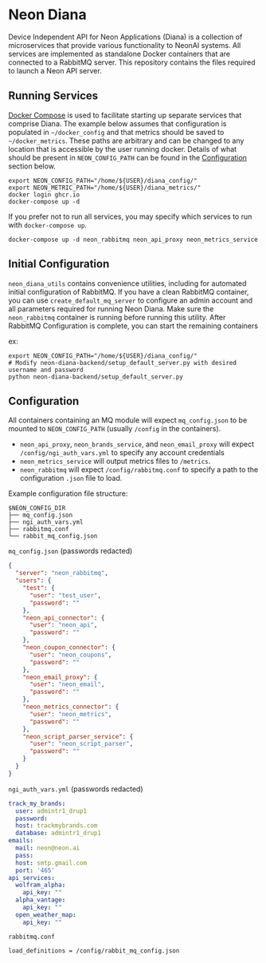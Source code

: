 # Neon Diana
Device Independent API for Neon Applications (Diana) is a collection of microservices that provide various functionality 
to NeonAI systems. All services are implemented as standalone Docker containers that are connected to a RabbitMQ server.
This repository contains the files required to launch a Neon API server.

## Running Services
[Docker Compose](https://docs.docker.com/compose/) is used to facilitate starting up separate services that comprise Diana.
The example below assumes that configuration is populated in `~/docker_config` and that metrics should be saved to 
`~/docker_metrics`. These paths are arbitrary and can be changed to any location that is accessible by the user running 
docker. Details of what should be present in `NEON_CONFIG_PATH` can be found in the [Configuration](#configuration) 
section below.

```shell
export NEON_CONFIG_PATH="/home/${USER}/diana_config/"
export NEON_METRIC_PATH="/home/${USER}/diana_metrics/"
docker login ghcr.io
docker-compose up -d
```

If you prefer not to run all services, you may specify which services to run with `docker-compose up`.
```shell
docker-compose up -d neon_rabbitmq neon_api_proxy neon_metrics_service
```

## Initial Configuration
`neon_diana_utils` contains convenience utilities, including for automated initial configuration of RabbitMQ. If you 
have a clean RabbitMQ container, you can use `create_default_mq_server` to configure an admin account and all parameters
required for running Neon Diana. Make sure the `neon_rabbitmq` container is running before running this utility. After 
RabbitMQ Configuration is complete, you can start the remaining containers 

ex:
```shell
export NEON_CONFIG_PATH="/home/${USER}/diana_config/"
# Modify neon-diana-backend/setup_default_server.py with desired username and password
python neon-diana-backend/setup_default_server.py
```

## Configuration
All containers containing an MQ module will expect `mq_config.json` to be mounted to `NEON_CONFIG_PATH` 
(usually `/config` in the containers).

- `neon_api_proxy`, `neon_brands_service`, and `neon_email_proxy` will expect `/config/ngi_auth_vars.yml` to specify any
    account credentials
- `neon_metrics_service` will output metrics files to `/metrics`.
- `neon_rabbitmq` will expect `/config/rabbitmq.conf` to specify a path to the configuration `.json` file to load.

Example configuration file structure:
```
$NEON_CONFIG_DIR
├── mq_config.json
├── ngi_auth_vars.yml
├── rabbitmq.conf
└── rabbit_mq_config.json
```

`mq_config.json` (passwords redacted)
```json
{
  "server": "neon_rabbitmq",
  "users": {
    "test": {
      "user": "test_user",
      "password": ""
    },
    "neon_api_connector": {
      "user": "neon_api",
      "password": ""
    },
    "neon_coupon_connector": {
      "user": "neon_coupons",
      "password": ""
    },
    "neon_email_proxy": {
      "user": "neon_email",
      "password": ""
    },
    "neon_metrics_connector": {
      "user": "neon_metrics",
      "password": ""
    },
    "neon_script_parser_service": {
      "user": "neon_script_parser",
      "password": ""
    }
  }
}
```

`ngi_auth_vars.yml` (passwords redacted)
```yaml
track_my_brands:
  user: admintr1_drup1
  password: 
  host: trackmybrands.com
  database: admintr1_drup1
emails:
  mail: neon@neon.ai
  pass: 
  host: smtp.gmail.com
  port: '465'
api_services:
  wolfram_alpha:
    api_key: ""
  alpha_vantage:
    api_key: ""
  open_weather_map:
    api_key: ""
```

`rabbitmq.conf`
```
load_definitions = /config/rabbit_mq_config.json
```
